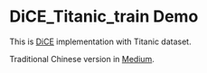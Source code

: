 # DiCE_Titanic_train Demo


This is [DiCE](https://github.com/interpretml/DiCE?fbclid=IwAR2Lp0LmOEJ0oxpjxL-p3ICfo-XUsvGjpN-hI0fP83uJ_LmdU4IPnt8-_No) implementation with Titanic dataset. 

Traditional Chinese version in 
[Medium](https://medium.com/%E9%9A%A8%E7%AD%86%E8%B6%A3%E4%BA%8B/dice-example-for-titanic-5e570eaf139e).

